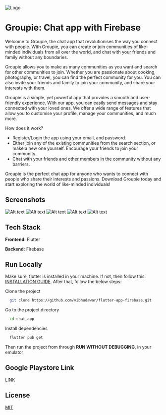 
![Logo](gitImages/Groupie_logo.png)


# Groupie: Chat app with Firebase

Welcome to Groupie, the chat app that revolutionises the way you connect with people. With Groupie, you can create or join communities of like-minded individuals from all over the world, and chat with your friends and family without any boundaries.

Groupie allows you to make as many communities as you want and search for other communities to join. Whether you are passionate about cooking, photography, or travel, you can find the perfect community for you. You can also invite your friends and family to join your community, and share your interests with them.

Groupie is a simple, yet powerful app that provides a smooth and user-friendly experience. With our app, you can easily send messages and stay connected with your loved ones. We offer a wide range of features that allow you to customise your profile, manage your communities, and much more.

How does it work?
- Register/Login the app using your email, and password.
- Either join any of the existing communities from the search section, or make a new one yourself. Encourage your friends to join your community.
- Chat with your friends and other members in the community without any barriers.

Groupie is the perfect chat app for anyone who wants to connect with people who share their interests and passions. Download Groupie today and start exploring the world of like-minded individuals!




## Screenshots

![Alt text](gitImages/Portrait_banner_groupie.png "Groupie")
![Alt text](gitImages/screenshot1.png "SS1")
![Alt text](gitImages/screenshot2.png "SS2")
![Alt text](gitImages/screenshot3.png "SS3")
![Alt text](gitImages/screenshot4.png "SS4")




## Tech Stack

**Frontend:** Flutter

**Backend:** Firebase


## Run Locally
Make sure, flutter is installed in your machine. If not, then follow this: [INSTALLATION GUIDE](https://docs.flutter.dev/get-started/install). After that, follow the below steps:

Clone the project

```bash
  git clone https://github.com/vibhudawar/flutter-app-firebase.git
```

Go to the project directory

```bash
  cd chat_app
```

Install dependencies

```bash
  flutter pub get
```
Then run the project from through **RUN WITHOUT DEBUGGING**, in your emulator


## Google Playstore Link
[LINK](https://play.google.com/store/apps/details?id=com.phoenix.groupie)
## License

[MIT](https://choosealicense.com/licenses/mit/)

